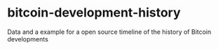 # bitcoin-development-history
Data and a example for a open source timeline of the history of Bitcoin developments
